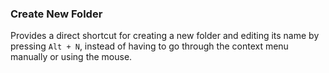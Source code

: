 ﻿### Create New Folder

Provides a direct shortcut for creating a new folder and editing its name by pressing `Alt + N`, instead of having to go through the context menu manually or using the mouse.